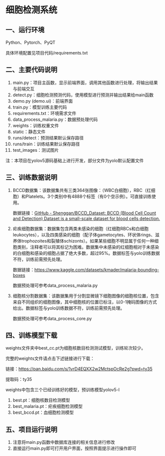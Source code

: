 # 细胞检测系统

## 一、运行环境

Python、Pytorch、PyQT

具体环境配置见项目代码/requirements.txt

## 二、主要代码说明

1. main.py：项目主函数，显示前端界面，调用其他函数进行处理，将输出结果与前端交互
2. detect.py：细胞检测预测代码，使用模型进行预测并输出结果给main函数
3. demo.py (demo.ui)：前端界面
4. train.py：模型训练主要代码
5. requirements.txt：环境需求文件
6. data_process_malaria.py：数据预处理代码
7. weights：训练权重文件
8. static：静态文件
9. runs/detect：预测结果默认保存路径
10. runs/train：训练结果默认保存路径
11. test_images：测试图片

注：本项目在yolov5源码基础上进行开发，部分文件为yolo默认配置文件

## 三、训练数据说明

1. BCCD数据集：该数据集共有三类364张图像：（WBC白细胞），RBC（红细胞）和Platelets。3个类别中有4888个标签（有0个空示例）。可直接训练使用。

   数据链接：[GitHub - Shenggan/BCCD_Dataset: BCCD (Blood Cell Count and Detection) Dataset is a small-scale dataset for blood cells detection.](https://github.com/Shenggan/BCCD_Dataset)

2. 疟疾细胞数据集：数据集包含两类未感染的细胞（红细胞RBCs和白细胞leukocytes），以及四类感染的细胞（配子体gametocytes、环状体rings、滋养体trophozoites和裂殖体schizonts）。如果某些细胞不明显属于任何一种细胞类别，注释者可以将其标记为困难。数据集中未感染的红细胞相对于未感染的白细胞和感染的细胞占据了绝大多数，超过95%。数据标签与yolo训练数据不符，训练前需预先处理。

   数据链接：https://www.kaggle.com/datasets/kmader/malaria-bounding-boxes

   数据预处理可参考data_process_malaria.py

3. 细胞核分割数据集：该数据集用于分割显微镜下细胞图像的细胞核位置，包含来自不同组织的细胞图像，其中细胞核的位置已标注，以0-1掩码图像的方式给出。数据标签与yolo训练数据不符，训练前需预先处理。

   数据预处理可参考data_process_core.py

## 四、训练模型下载
weights文件夹中best_cc.pt为细胞核数目检测测试模型，训练轮次较少。

完整的weights文件请点击下述链接进行下载：

链接：https://pan.baidu.com/s/1vrD4EQXX2w2MctspOcRe2g?pwd=ty35 

提取码：ty35

weights中包含三个已经训练好的模型，预训练模型yolov5-l

1. best.pt：细胞核数目检测模型
2. best_malaria.pt：疟疾细胞检测模型
3. best_bccd.pt：血细胞检测模型

## 五、项目运行说明

1. 注意将main.py函数中数据库连接的相关信息进行修改
2. 直接运行main.py即可打开用户界面，按照界面提示进行操作即可

